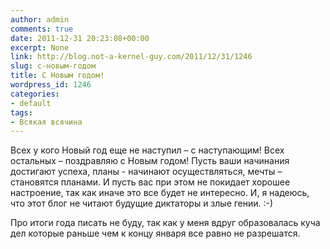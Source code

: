 ```yaml
---
author: admin
comments: true
date: 2011-12-31 20:23:08+00:00
excerpt: None
link: http://blog.not-a-kernel-guy.com/2011/12/31/1246
slug: с-новым-годом
title: С Новым годом!
wordpress_id: 1246
categories:
- default
tags:
- Всякая всячина
---
```


Всех у кого Новый год еще не наступил – с наступающим! Всех остальных – поздравляю с Новым годом! Пусть ваши начинания достигают успеха, планы - начинают осуществляться, мечты – становятся планами. И пусть вас при этом не покидает хорошее настроение, так как иначе это все будет не интересно. И, я надеюсь, что этот блог не читают будущие диктаторы и злые гении. :-)

Про итоги года писать не буду, так как у меня вдруг образовалась куча дел которые раньше чем к концу января все равно не разрешатся.
